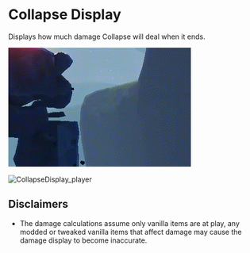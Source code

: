 # Collapse Display

Displays how much damage Collapse will deal when it ends.

![CollapseDisplay_enemy](https://github.com/Goorakh/CollapseDisplay/blob/master/README%20Assets/CollapseDisplay_enemy.gif?raw=true)

![CollapseDisplay_player](https://github.com/Goorakh/CollapseDisplay/blob/master/README%20Assets/CollapseDisplay_player.gif?raw=true)

## Disclaimers

* The damage calculations assume only vanilla items are at play, any modded or tweaked vanilla items that affect damage may cause the damage display to become inaccurate.